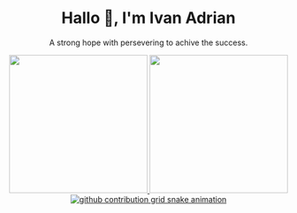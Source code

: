 <div align="center">
  <h1>Hallo 👋, I'm Ivan Adrian</h1>
</div>

<p align="center">
A strong hope with persevering to achive the success.
</p>

<div align="center">
  <a href="https://github.com/ivanadriannn">
  <img height="250em" src="https://github-readme-stats.vercel.app/api/top-langs/?username=ivanadriannn&layout=compact&langs_count=20"/>
  <img height="250em" src="https://github-readme-stats.vercel.app/api?username=ivanadriannn&rank_icon=github"/>
</div>

<div align="center">
  <picture>
    <source media="(prefers-color-scheme: dark)" srcset="https://raw.githubusercontent.com/ivanadriannn/ivanadriannn/output/github-contribution-grid-snake-dark.svg">
    <source media="(prefers-color-scheme: light)" srcset="https://raw.githubusercontent.com/ivanadriannn/ivanadriannn/output/github-contribution-grid-snake.svg">
    <img alt="github contribution grid snake animation" src="https://raw.githubusercontent.com/ivanadriannn/ivanadriannn/output/github-contribution-grid-snake.svg">
  </picture>
<div/>
